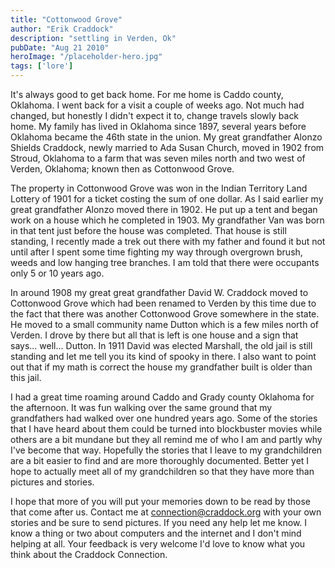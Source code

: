 ```yaml
---
title: "Cottonwood Grove"
author: "Erik Craddock"
description: "settling in Verden, Ok"
pubDate: "Aug 21 2010"
heroImage: "/placeholder-hero.jpg"
tags: ['lore']
---
```

It's always good to get back home. For me home is Caddo county, Oklahoma. I went back for a visit a couple of weeks ago. Not much had changed, but honestly I didn't expect it to, change travels slowly back home. My family has lived in Oklahoma since 1897, several years before Oklahoma became the 46th state in the union. My great grandfather Alonzo Shields Craddock, newly married to Ada Susan Church, moved in 1902 from Stroud, Oklahoma to a farm that was seven miles north and two west of Verden, Oklahoma; known then as Cottonwood Grove.

The property in Cottonwood Grove was won in the Indian Territory Land Lottery of 1901 for a ticket costing the sum of one dollar. As I said earlier my great grandfather Alonzo moved there in 1902. He put up a tent and began work on a house which he completed in 1903. My grandfather Van was born in that tent just before the house was completed. That house is still standing, I recently made a trek out there with my father and found it but not until after I spent some time fighting my way through overgrown brush, weeds and low hanging tree branches. I am told that there were occupants only 5 or 10 years ago.

In around 1908 my great great grandfather David W. Craddock moved to Cottonwood Grove which had been renamed to Verden by this time due to the fact that there was another Cottonwood Grove somewhere in the state. He moved to a small community name Dutton which is a few miles north of Verden. I drove by there but all that is left is one house and a sign that says... well... Dutton. In 1911 David was elected Marshall, the old jail is still standing and let me tell you its kind of spooky in there. I also want to point out that if my math is correct the house my grandfather built is older than this jail.

I had a great time roaming around Caddo and Grady county Oklahoma for the afternoon. It was fun walking over the same ground that my grandfathers had walked over one hundred years ago. Some of the stories that I have heard about them could be turned into blockbuster movies while others are a bit mundane but they all remind me of who I am and partly why I've become that way. Hopefully the stories that I leave to my grandchildren are a bit easier to find and are more thoroughly documented. Better yet I hope to actually meet all of my grandchildren so that they have more than pictures and stories.

I hope that more of you will put your memories down to be read by those that come after us. Contact me at connection@craddock.org with your own stories and be sure to send pictures. If you need any help let me know. I know a thing or two about computers and the internet and I don't mind helping at all. Your feedback is very welcome I'd love to know what you think about the Craddock Connection.
